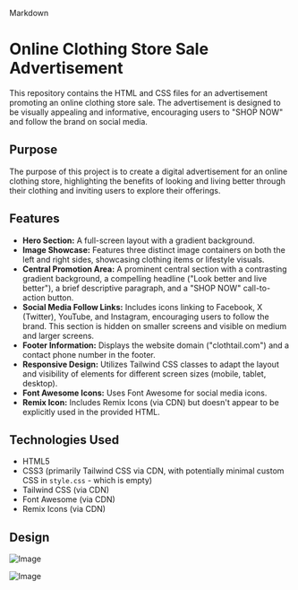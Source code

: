 Markdown

# Online Clothing Store Sale Advertisement

This repository contains the HTML and CSS files for an advertisement promoting an online clothing store sale. The advertisement is designed to be visually appealing and informative, encouraging users to "SHOP NOW" and follow the brand on social media.

## Purpose

The purpose of this project is to create a digital advertisement for an online clothing store, highlighting the benefits of looking and living better through their clothing and inviting users to explore their offerings.

## Features

* **Hero Section:** A full-screen layout with a gradient background.
* **Image Showcase:** Features three distinct image containers on both the left and right sides, showcasing clothing items or lifestyle visuals.
* **Central Promotion Area:** A prominent central section with a contrasting gradient background, a compelling headline ("Look better and live better"), a brief descriptive paragraph, and a "SHOP NOW" call-to-action button.
* **Social Media Follow Links:** Includes icons linking to Facebook, X (Twitter), YouTube, and Instagram, encouraging users to follow the brand. This section is hidden on smaller screens and visible on medium and larger screens.
* **Footer Information:** Displays the website domain ("clothtail.com") and a contact phone number in the footer.
* **Responsive Design:** Utilizes Tailwind CSS classes to adapt the layout and visibility of elements for different screen sizes (mobile, tablet, desktop).
* **Font Awesome Icons:** Uses Font Awesome for social media icons.
* **Remix Icon:** Includes Remix Icons (via CDN) but doesn't appear to be explicitly used in the provided HTML.

## Technologies Used

* HTML5
* CSS3 (primarily Tailwind CSS via CDN, with potentially minimal custom CSS in `style.css` - which is empty)
* Tailwind CSS (via CDN)
* Font Awesome (via CDN)
* Remix Icons (via CDN)

## Design

![Image](https://github.com/user-attachments/assets/6724a76a-9006-40c9-8914-6a66825a032c)

![Image](https://github.com/user-attachments/assets/df6f4f0a-ecec-4301-b3cf-88e78954f634)
